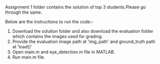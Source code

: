 Assignment 1 folder contains the solution of top 3 students.Please go through the same. 

Below are the instructions to run the code:-

1. Download the solution folder and also download the evaluation folder which contains the images used for grading.
2. Provide the evaluation image path at 'img_path' and ground_truth path at 'load()'
3. Open main.m and eye_detection.m file in MATLAB.
4. Run main.m file.
